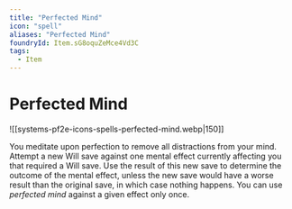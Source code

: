 ```yaml
---
title: "Perfected Mind"
icon: "spell"
aliases: "Perfected Mind"
foundryId: Item.sG8oquZeMce4Vd3C
tags:
  - Item
---
```


# Perfected Mind
![[systems-pf2e-icons-spells-perfected-mind.webp|150]]

You meditate upon perfection to remove all distractions from your mind. Attempt a new Will save against one mental effect currently affecting you that required a Will save. Use the result of this new save to determine the outcome of the mental effect, unless the new save would have a worse result than the original save, in which case nothing happens. You can use _perfected mind_ against a given effect only once.

